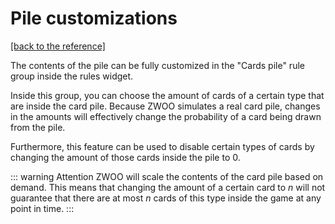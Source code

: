 # Pile customizations

[\[back to the reference\]](./index.md#cards-pile)

The contents of the pile can be fully customized in the "Cards pile" rule group inside the rules widget.

Inside this group, you can choose the amount of cards of a certain type that are inside the card pile. Because ZWOO simulates a real card pile, changes in the amounts will effectively change the probability of a card being drawn from the pile. 

Furthermore, this feature can be used to disable certain types of cards by changing the amount of those cards inside the pile to 0.

::: warning Attention
ZWOO will scale the contents of the card pile based on demand. This means that changing the amount of a certain card to _n_ will not guarantee that there are at most _n_ cards of this type inside the game at any point in time. 
:::
